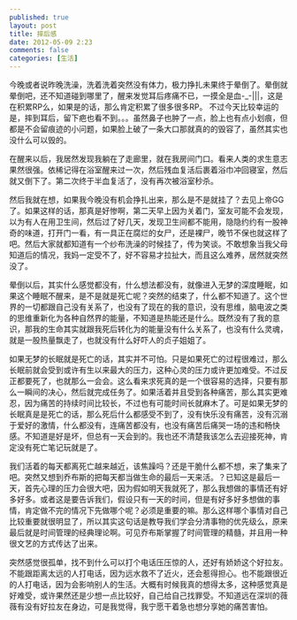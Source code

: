 ```yaml
---
published: true
layout: post
title: 摔后感
date: 2012-05-09 2:23
comments: false
categories: [生活]
---
```


今晚或者说昨晚洗澡，洗着洗着突然没有体力，极力挣扎未果终于晕倒了。晕倒就晕倒吧，还不知道碰到哪里了，醒来发觉耳后疼痛不已，一摸全是血-_-|||，这是在积累RP么，如果是的话，那么肯定积累了很多很多RP。
不过今天比较幸运的是，摔到耳后，留下疤也看不到。。。虽然鼻子也肿了一点，脸上也有点小划痕，但都是不会留痕迹的小问题，如果脸上破了一条大口那就真的的毁容了，虽然其实也没什么可以毁的。

在醒来以后，我居然发现我躺在了走廊里，就在我房间门口。看来人类的求生意志果然很强。依稀记得在浴室醒来过一次，然后残血复活后裹着浴巾冲回寝室，然后就又倒下了。第二次终于半血复活了，没有再次被浴室秒杀。

然后我就在想，如果我今晚没有机会挣扎出来，那么是不是就挂了？去见上帝GG了。如果这样的话，那真是好惨啊，第二天早上因为关着门，室友可能不会发现，以为有人在用卫生间，然后过了好几天，发现卫生间都不能用，隐隐约约有一股神奇的味道，打开门一看，有一具正在腐烂的女尸，还是裸尸，晚节不保也就这样了吧。然后大家就都知道有一个纱布洗澡的时候挂了，传为笑谈。不敢想象当我父母知道后的情况，我妈一定受不了，好不容易才拉扯大，而且这么难养，居然就突然没了。

晕倒以后，其实什么感觉都没有，什么想法都没有，就像进入无梦的深度睡眠，如果这个睡眠不醒来，是不是就是死亡呢？突然的结束了，什么都不知道了。这个世界的一切都跟自己没有关系了，也没有了现在的我的意识，没有思维，脑电波之类的思维重新化为各种自然界的能量，不知道是热能还是什么。既然没有了我的意识，那我的生命其实就跟我死后转化为的能量没有什么关系了，也没有什么灵魂，就是一股热量飘走了，也就没有什么好吓人的贞子姐姐了。

如果无梦的长眠就是死亡的话，其实并不可怕。只是如果死亡的过程很难过，那么长眠前就会受到或许有生以来最大的压力，这种心灵的压力或许更加难受。不过反正都要死了，也就那么一会会。这么看来求死真的是一个很容易的选择，只要有那么一瞬间的决心，然后就完成任务了。如果活着并且受到各种痛苦，那么其实更难忍，因为痛苦的持续时间比较长，不过也有可能时间长就麻木了。可是如果无梦的长眠真是是死亡的话，那么死后什么都感受不到了，没有快乐没有痛苦，没有沉溺于爱好的激情，什么都没有，连痛苦都没有，也没有痛苦后痛哭一场的违和畅快感。不知道是好是坏，但总有一天会到的。我也还不清楚我该怎么去迎接死神，肯定没有死亡笔记玩就是了。

我们活着的每天都离死亡越来越近，该焦躁吗？还是干脆什么都不想，来了集来了吧。突然又想到乔布斯的把每天都当做生命的最后一天来活。？已知这是最后一天，首先心理的压力会很大吧，因为假如明天我就死了，那么我想做的事情还有好多好多。或者这是要告诉我们，假设只有一天的时间，但是有好多好多想做的事情，肯定做不完的情况下先做哪个呢？必须是重要的嘛。那么这样哪个事情对自己比较重要就很明显了，所以其实这句话是教导我们学会分清事物的优先级么，原来最后就是时间管理的经典理论啊。可见乔布斯掌握了时间管理的精髓，并且用一种很文艺的方式传达了出来。

突然感觉很孤单，找不到什么可以打个电话压压惊的人，还好有娇娇这个好拉友。不能跟距离太远的人打电话，因为远水救不了近火，还会惹得担心。也不能跟很近的人打电话，因为会影响别人的生活。大概有时候我真的想得太多，这种感觉真是好难受，或许果然还是少想一点比较好，自己给自己找罪受。不知道远在深圳的薇薇有没有好拉友在身边，可是我觉得，我宁愿干着急也想分享她的痛苦害怕。
